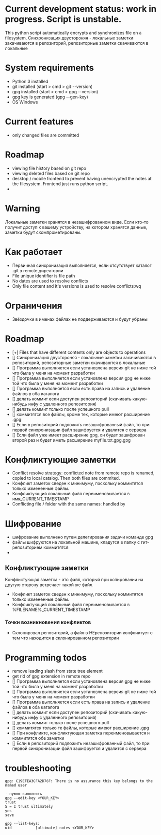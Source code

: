 # Current development status: work in progress. Script is unstable.
This python script automatically encrypts and synchronizes file on a filesystem. Синхронизация двустороняя - локальные заметки закачиваются в репозиторий, репозиторные заметки скачиваются в локальные

# System requirements
- Python 3 installed
- git installed (start > cmd > git --version)
- gpg installed (start > cmd > gpg --version)
- gpg key is generated (gpg --gen-key)
- OS Windows

# Current features
- only changed files are committed

# Roadmap
- viewing file history based on git repo
- viewing deleted files based on git repo
- desktop / mobile frontend to prevent having unencrypted the notes at the filesystem. Frontend just runs python script.
- 

# Warning
Локальные заметки хранятся в незашифрованном виде. Если кто-то получит доступ к вашему устройству, на котором хранятся данные, заметки будут скомпрометированы.


# Как работает
- Первичная синхронизация выполняется, если отсутствует каталог .git в remote директории
- File unique identifier is file path
- No dates are used to resolve conflicts
- Only file content and it's versions is used to resolve conflicts:wq

# Ограничения
- Звёздочки в именах файлах не поддерживаются и будут убраны

# Roadmap
- [+] Files that have different contents only are objects to operations
- [] Синхронизация двустороняя - локальные заметки закачиваются в репозиторий, репозиторные заметки скачиваются в локальные
- [] Программа выполняется если установлена версия git не ниже той что была у меня на момент разработки
- [] Программа выполняется если установлена версия gpg не ниже той что была у меня на момент разработки
- [] Программа выполняется если есть права на запись и удаление файлов в оба каталога
- [] делать коммит если доступен репозиторий (скачивать какую-нибудь инфу с удаленного репозитория)
- [] делать коммит только после успешного pull
- [] коммитятся все файлы, кроме тех, которые имеют расширение .gpg
- [] Если в репозиторий подложить незашифрованный файл, то при первой синхронизации файл зашифруется и удалится с сервера
- [] Если файл уже имеет расширение gpg, он будет зашифрован второй раз и будет иметь расширение myfile.txt.gpg.gpg


# Конфликтующие заметки
- Conflict resolve strategy: conflicted note from remote repo is renamed, copied to local catalog. Then both files are commited.
- Конфликт заметок сведен к минимуму, поскольку коммитятся только измененные файлы.
- Конфликтующий локальный файл переименовывается в имя_CURRENT_TIMESTAMP
- Conflicting file / folder with the same names: handled by 

# Шифрование
- шифрование выполнено путем делегирования задачи команде gpg 
- файлы шифруются на локальной машине, кладутся в папку с гит-репозиторием коммитятся
- 

## Конфликтующие заметки
Конфликтующая заметка - это файл, который при копировании на другую сторону встречает такой же файл.
- Конфликт заметок сведен к минимуму, поскольку коммитятся только измененные файлы.
- Конфликтующий локальный файл переименовывается в %FILENAME%_CURRENT_TIMESTAMP

### Точки возникновения конфликтов
- Склонировал репозиторий, а файл в НЕрепозитории конфликтует с тем что находится в склонированном репозитории


# Programming todos
- remove leading slash from state tree element
- get rid of gpg extension in remote repo
- [] Программа выполняется если установлена версия gpg не ниже той что была у меня на момент разработки
- [] Программа выполняется если установлена версия git не ниже той что была у меня на момент разработки
- [] Программа выполняется если есть права на запись и удаление файлов в оба каталога
- [] делать коммит если доступен репозиторий (скачивать какую-нибудь инфу с удаленного репозитория)
- [] делать коммит только после успешного pull
- [] коммитятся только те файлы, которые имеют расширение .gpg
- [] При конфликте, конфликтующая заметка переименовывается и коммитятся обе заметки 
- [] Если в репозиторий подложить незашифрованный файл, то при первой синхронизации файл зашифруется и удалится с сервера

# troubleshooting
```
gpg: C19EFEA3CFA2D76F: There is no assurance this key belongs to the named user

- нужно выполнить
gpg --edit-key <YOUR_KEY>
trust
5 = I trust ultimately
yes
save

gpg --list-keys:
uid           [ultimate] notes <YOUR_KEY>
```